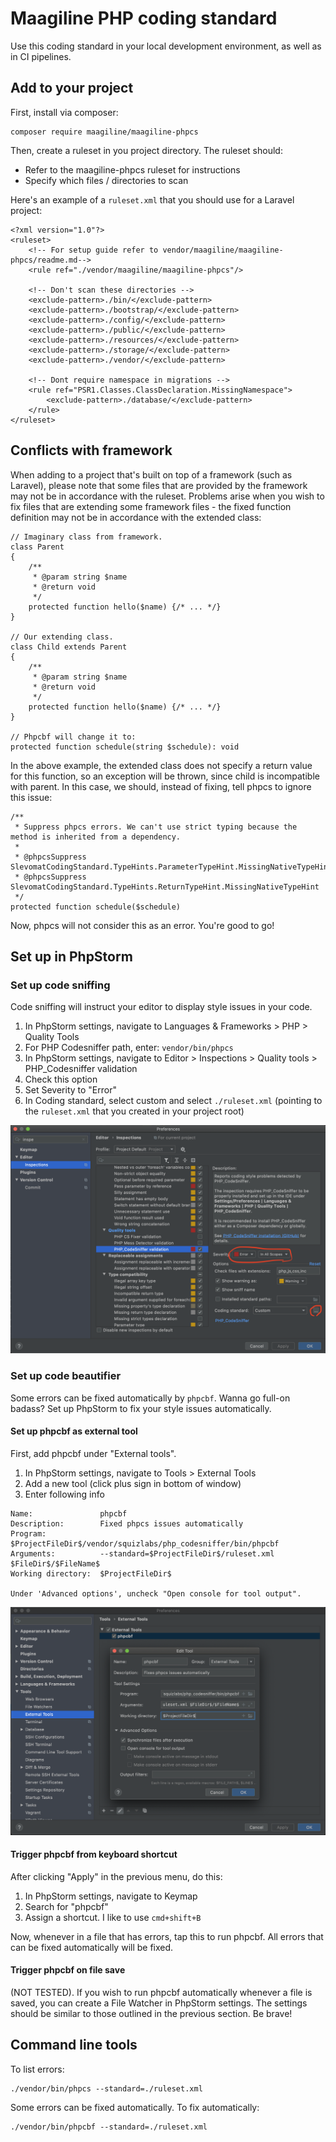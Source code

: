 # Maagiline PHP coding standard
Use this coding standard in your local development environment, as well as in CI pipelines.

## Add to your project
First, install via composer:
```
composer require maagiline/maagiline-phpcs
```

Then, create a ruleset in you project directory. The ruleset should:
- Refer to the maagiline-phpcs ruleset for instructions
- Specify which files / directories to scan

Here's an example of a `ruleset.xml` that you should use for a Laravel project:
```
<?xml version="1.0"?>
<ruleset>
    <!-- For setup guide refer to vendor/maagiline/maagiline-phpcs/readme.md-->
    <rule ref="./vendor/maagiline/maagiline-phpcs"/>

    <!-- Don't scan these directories -->
    <exclude-pattern>./bin/</exclude-pattern>
    <exclude-pattern>./bootstrap/</exclude-pattern>
    <exclude-pattern>./config/</exclude-pattern>
    <exclude-pattern>./public/</exclude-pattern>
    <exclude-pattern>./resources/</exclude-pattern>
    <exclude-pattern>./storage/</exclude-pattern>
    <exclude-pattern>./vendor/</exclude-pattern>

    <!-- Dont require namespace in migrations -->
    <rule ref="PSR1.Classes.ClassDeclaration.MissingNamespace">
        <exclude-pattern>./database/</exclude-pattern>
    </rule>
</ruleset>

```
## Conflicts with framework
When adding to a project that's built on top of a framework (such as Laravel), please note that some files that are provided by the framework may not be in accordance with the ruleset. Problems arise when you wish to fix files that are extending some framework files - the fixed function definition may not be in accordance with the extended class:
```
// Imaginary class from framework.
class Parent
{
    /**
     * @param string $name
     * @return void
     */
    protected function hello($name) {/* ... */}
}

// Our extending class.
class Child extends Parent
{
    /**
     * @param string $name
     * @return void
     */
    protected function hello($name) {/* ... */}
}

// Phpcbf will change it to:
protected function schedule(string $schedule): void
```

In the above example, the extended class does not specify a return value for this function, so an exception will be thrown, since child is incompatible with parent. In this case, we should, instead of fixing, tell phpcs to ignore this issue:
```
/**
 * Suppress phpcs errors. We can't use strict typing because the method is inherited from a dependency.
 *
 * @phpcsSuppress SlevomatCodingStandard.TypeHints.ParameterTypeHint.MissingNativeTypeHint
 * @phpcsSuppress SlevomatCodingStandard.TypeHints.ReturnTypeHint.MissingNativeTypeHint
 */
protected function schedule($schedule)
```

Now, phpcs will not consider this as an error. You're good to go!

## Set up in PhpStorm
### Set up code sniffing
Code sniffing will instruct your editor to display style issues in your code.

1. In PhpStorm settings, navigate to Languages & Frameworks > PHP > Quality Tools
1. For PHP Codesniffer path, enter: `vendor/bin/phpcs`
1. In PhpStorm settings, navigate to Editor > Inspections > Quality tools > PHP_Codesniffer validation
1. Check this option
1. Set Severity to "Error"
1. In Coding standard, select custom and select `./ruleset.xml` (pointing to the `ruleset.xml` that you created in your project root)

![Codesniffer settings in PhpStorm](./docs/codesniffer-settings.png "Codesniffer settings in PhpStorm")

### Set up code beautifier
Some errors can be fixed automatically by `phpcbf`. Wanna go full-on badass? Set up PhpStorm to fix your style issues automatically.

#### Set up phpcbf as external tool
First, add phpcbf under "External tools".
1. In PhpStorm settings, navigate to Tools > External Tools
1. Add a new tool (click plus sign in bottom of window)
1. Enter following info
```
Name:               phpcbf
Description:        Fixed phpcs issues automatically
Program:            $ProjectFileDir$/vendor/squizlabs/php_codesniffer/bin/phpcbf
Arguments:          --standard=$ProjectFileDir$/ruleset.xml $FileDir$/$FileName$
Working directory:  $ProjectFileDir$

Under 'Advanced options', uncheck "Open console for tool output".
```
![phpcbf external tool in PhpStorm](./docs/phpcbf-external-tool.png "phpcbf external tool in PhpStorm")

#### Trigger phpcbf from keyboard shortcut
After clicking "Apply" in the previous menu, do this:
1. In PhpStorm settings, navigate to Keymap
1. Search for "phpcbf"
1. Assign a shortcut. I like to use `cmd+shift+B`

Now, whenever in a file that has errors, tap this to run phpcbf. All errors that can be fixed automatically will be fixed.

#### Trigger phpcbf on file save
(NOT TESTED). If you wish to run phpcbf automatically whenever a file is saved, you can create a File Watcher in PhpStorm settings. The settings should be similar to those outlined in the previous section. Be brave!

## Command line tools
To list errors:
```
./vendor/bin/phpcs --standard=./ruleset.xml
```

Some errors can be fixed automatically. To fix automatically:
```
./vendor/bin/phpcbf --standard=./ruleset.xml
```
